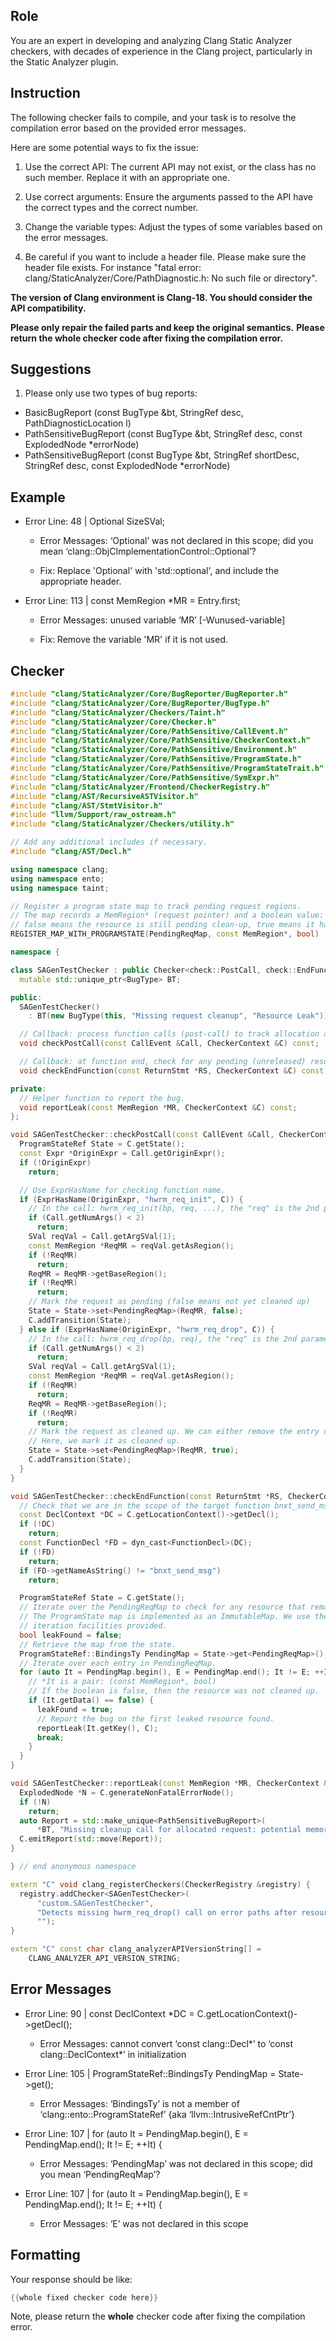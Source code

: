 ## Role

You are an expert in developing and analyzing Clang Static Analyzer checkers, with decades of experience in the Clang project, particularly in the Static Analyzer plugin.

## Instruction

The following checker fails to compile, and your task is to resolve the compilation error based on the provided error messages.

Here are some potential ways to fix the issue:

1. Use the correct API: The current API may not exist, or the class has no such member. Replace it with an appropriate one.

2. Use correct arguments: Ensure the arguments passed to the API have the correct types and the correct number.

3. Change the variable types: Adjust the types of some variables based on the error messages.

4. Be careful if you want to include a header file. Please make sure the header file exists. For instance "fatal error: clang/StaticAnalyzer/Core/PathDiagnostic.h: No such file or directory".

**The version of Clang environment is Clang-18. You should consider the API compatibility.**

**Please only repair the failed parts and keep the original semantics.**
**Please return the whole checker code after fixing the compilation error.**

## Suggestions

1. Please only use two types of bug reports:
  - BasicBugReport (const BugType &bt, StringRef desc, PathDiagnosticLocation l)
  - PathSensitiveBugReport (const BugType &bt, StringRef desc, const ExplodedNode *errorNode)
  - PathSensitiveBugReport (const BugType &bt, StringRef shortDesc, StringRef desc, const ExplodedNode *errorNode)

## Example

- Error Line: 48 |   Optional<DefinedOrUnknownSVal> SizeSVal; 

  - Error Messages: ‘Optional’ was not declared in this scope; did you mean ‘clang::ObjCImplementationControl::Optional’? 

  - Fix: Replace 'Optional<DefinedOrUnknownSVal>' with 'std::optional<DefinedOrUnknownSVal>', and include the appropriate header. 

- Error Line: 113 |     const MemRegion *MR = Entry.first;

    - Error Messages: unused variable ‘MR’ [-Wunused-variable]

    - Fix: Remove the variable 'MR' if it is not used.

## Checker

```cpp
#include "clang/StaticAnalyzer/Core/BugReporter/BugReporter.h"
#include "clang/StaticAnalyzer/Core/BugReporter/BugType.h"
#include "clang/StaticAnalyzer/Checkers/Taint.h"
#include "clang/StaticAnalyzer/Core/Checker.h"
#include "clang/StaticAnalyzer/Core/PathSensitive/CallEvent.h"
#include "clang/StaticAnalyzer/Core/PathSensitive/CheckerContext.h"
#include "clang/StaticAnalyzer/Core/PathSensitive/Environment.h"
#include "clang/StaticAnalyzer/Core/PathSensitive/ProgramState.h"
#include "clang/StaticAnalyzer/Core/PathSensitive/ProgramStateTrait.h"
#include "clang/StaticAnalyzer/Core/PathSensitive/SymExpr.h"
#include "clang/StaticAnalyzer/Frontend/CheckerRegistry.h"
#include "clang/AST/RecursiveASTVisitor.h"
#include "clang/AST/StmtVisitor.h"
#include "llvm/Support/raw_ostream.h"
#include "clang/StaticAnalyzer/Checkers/utility.h"

// Add any additional includes if necessary.
#include "clang/AST/Decl.h"

using namespace clang;
using namespace ento;
using namespace taint;

// Register a program state map to track pending request regions.
// The map records a MemRegion* (request pointer) and a boolean value:
// false means the resource is still pending clean-up, true means it has been released.
REGISTER_MAP_WITH_PROGRAMSTATE(PendingReqMap, const MemRegion*, bool)

namespace {

class SAGenTestChecker : public Checker<check::PostCall, check::EndFunction> {
  mutable std::unique_ptr<BugType> BT;

public:
  SAGenTestChecker() 
    : BT(new BugType(this, "Missing request cleanup", "Resource Leak")) {}

  // Callback: process function calls (post-call) to track allocation and cleanup.
  void checkPostCall(const CallEvent &Call, CheckerContext &C) const;

  // Callback: at function end, check for any pending (unreleased) resources.
  void checkEndFunction(const ReturnStmt *RS, CheckerContext &C) const;

private:
  // Helper function to report the bug.
  void reportLeak(const MemRegion *MR, CheckerContext &C) const;
};

void SAGenTestChecker::checkPostCall(const CallEvent &Call, CheckerContext &C) const {
  ProgramStateRef State = C.getState();
  const Expr *OriginExpr = Call.getOriginExpr();
  if (!OriginExpr)
    return;

  // Use ExprHasName for checking function name.
  if (ExprHasName(OriginExpr, "hwrm_req_init", C)) {
    // In the call: hwrm_req_init(bp, req, ...), the "req" is the 2nd parameter (index 1)
    if (Call.getNumArgs() < 2)
      return;
    SVal reqVal = Call.getArgSVal(1);
    const MemRegion *ReqMR = reqVal.getAsRegion();
    if (!ReqMR)
      return;
    ReqMR = ReqMR->getBaseRegion();
    if (!ReqMR)
      return;
    // Mark the request as pending (false means not yet cleaned up)
    State = State->set<PendingReqMap>(ReqMR, false);
    C.addTransition(State);
  } else if (ExprHasName(OriginExpr, "hwrm_req_drop", C)) {
    // In the call: hwrm_req_drop(bp, req), the "req" is the 2nd parameter (index 1)
    if (Call.getNumArgs() < 2)
      return;
    SVal reqVal = Call.getArgSVal(1);
    const MemRegion *ReqMR = reqVal.getAsRegion();
    if (!ReqMR)
      return;
    ReqMR = ReqMR->getBaseRegion();
    if (!ReqMR)
      return;
    // Mark the request as cleaned up. We can either remove the entry or mark it as true.
    // Here, we mark it as cleaned up.
    State = State->set<PendingReqMap>(ReqMR, true);
    C.addTransition(State);
  }
}

void SAGenTestChecker::checkEndFunction(const ReturnStmt *RS, CheckerContext &C) const {
  // Check that we are in the scope of the target function bnxt_send_msg.
  const DeclContext *DC = C.getLocationContext()->getDecl();
  if (!DC)
    return;
  const FunctionDecl *FD = dyn_cast<FunctionDecl>(DC);
  if (!FD)
    return;
  if (FD->getNameAsString() != "bnxt_send_msg")
    return;

  ProgramStateRef State = C.getState();
  // Iterate over the PendingReqMap to check for any resource that remains unreleased.
  // The ProgramState map is implemented as an ImmutableMap. We use the built-in
  // iteration facilities provided.
  bool leakFound = false;
  // Retrieve the map from the state.
  ProgramStateRef::BindingsTy PendingMap = State->get<PendingReqMap>();
  // Iterate over each entry in PendingReqMap.
  for (auto It = PendingMap.begin(), E = PendingMap.end(); It != E; ++It) {
    // *It is a pair: (const MemRegion*, bool)
    // If the boolean is false, then the resource was not cleaned up.
    if (It.getData() == false) {
      leakFound = true;
      // Report the bug on the first leaked resource found.
      reportLeak(It.getKey(), C);
      break;
    }
  }
}

void SAGenTestChecker::reportLeak(const MemRegion *MR, CheckerContext &C) const {
  ExplodedNode *N = C.generateNonFatalErrorNode();
  if (!N)
    return;
  auto Report = std::make_unique<PathSensitiveBugReport>(
      *BT, "Missing cleanup call for allocated request: potential memory leak", N);
  C.emitReport(std::move(Report));
}

} // end anonymous namespace

extern "C" void clang_registerCheckers(CheckerRegistry &registry) {
  registry.addChecker<SAGenTestChecker>(
      "custom.SAGenTestChecker", 
      "Detects missing hwrm_req_drop() call on error paths after resource allocation",
      "");
}

extern "C" const char clang_analyzerAPIVersionString[] =
    CLANG_ANALYZER_API_VERSION_STRING;

```

## Error Messages 

- Error Line: 90 |   const DeclContext *DC = C.getLocationContext()->getDecl();

	- Error Messages: cannot convert ‘const clang::Decl*’ to ‘const clang::DeclContext*’ in initialization

- Error Line: 105 |   ProgramStateRef::BindingsTy PendingMap = State->get<PendingReqMap>();

	- Error Messages: ‘BindingsTy’ is not a member of ‘clang::ento::ProgramStateRef’ {aka ‘llvm::IntrusiveRefCntPtr<const clang::ento::ProgramState>’}

- Error Line: 107 |   for (auto It = PendingMap.begin(), E = PendingMap.end(); It != E; ++It) {

	- Error Messages: ‘PendingMap’ was not declared in this scope; did you mean ‘PendingReqMap’?

- Error Line: 107 |   for (auto It = PendingMap.begin(), E = PendingMap.end(); It != E; ++It) {

	- Error Messages: ‘E’ was not declared in this scope



## Formatting 

Your response should be like: 

```cpp
{{whole fixed checker code here}}
```

Note, please return the **whole** checker code after fixing the compilation error.